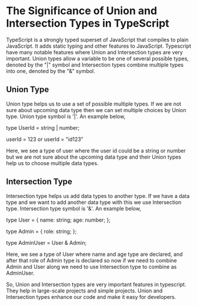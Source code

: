 # The Significance of Union and Intersection Types in TypeScript

TypeScript is a strongly typed superset of JavaScript that compiles to plain JavaScript. It adds static typing and other features to JavaScript. Typescript have many notable features where Union and Intersection types are very important. Union types allow a variable to be one of several possible types, denoted by the "|" symbol and Intersection types combine multiple types into one, denoted by the "&" symbol.

## Union Type
Union type helps us to use a set of possible multiple types. If we are not sure about upcoming data type then we can set multiple choices by Union type. Union type symbol is '|'. An example below,

type UserId = string | number;

userId = 123
or
userId = "id123"


Here, we see a type of user where the user id could be a string or number but we are not sure about the upcoming data type and their Union types help us to choose multiple data types.


## Intersection Type

Intersection type helps us add data types to another type. If we have a data type and we want to add another data type with this we use Intersection type. Intersection type symbol is '&'. An example below,


type User = {
    name: string;
    age: number;
};

type Admin = {
    role: string;
};

type AdminUser = User & Admin;

Here, we see a type of User where name and age type are declared, and after that role of Admin type is declared so now if we need to combine Admin and User along we need to use Intersection type to combine as AdminUser.

So, Union and Intersection types are very important features in typescript. They help in large-scale projects and simple projects. Union and Intersection types enhance our code and make it easy for developers.
